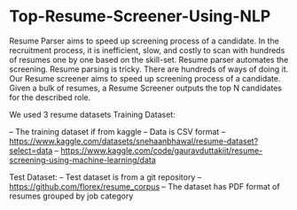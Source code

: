# Top-Resume-Screener-Using-NLP

Resume Parser aims to speed up screening process of a candidate.
In the recruitment process, it is inefficient, slow, and costly to scan with hundreds of
resumes one by one based on the skill-set. Resume parser automates the screening.
Resume parsing is tricky. There are hundreds of ways of doing it.
Our Resume screener aims to speed up screening process of a candidate. Given a
bulk of resumes, a Resume Screener outputs the top N candidates for the described
role.

We used 3 resume datasets
Training Dataset:

– The training dataset if from kaggle
– Data is CSV format
– https://www.kaggle.com/datasets/snehaanbhawal/resume-dataset?select=data
– https://www.kaggle.com/code/gauravduttakiit/resume-screening-using-machine-learning/data


Test Dataset:
– Test dataset is from a git repository
– https://github.com/florex/resume_corpus
– The dataset has PDF format of resumes grouped by job category
